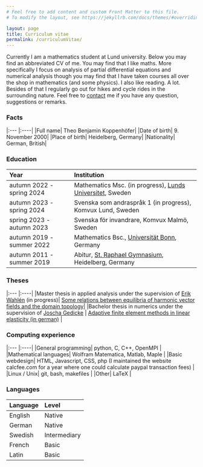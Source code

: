 ```yaml
---
# Feel free to add content and custom Front Matter to this file.
# To modify the layout, see https://jekyllrb.com/docs/themes/#overriding-theme-defaults

layout: page
title: Curriculum vitae
permalink: /curriculumVitae/
---
```


Currently I am a mathematics student at Lund university. Below you may find an abbreviated CV of me. You may find that I like maths. More specifically I focus on analysis of partial differential equations and numerical analysis though you may find that I have taken courses all over the shop in mathematics (and some physics).
I also like reading. A lot. Besides of that I regularly go out for hikes and cycle rides in the surrounding nature. Feel free to [contact](/contact/) me if you have any question, suggestions or remarks.

### Facts

|:--- |:----|
|Full name| Theo Benjamin Koppenhöfer|
|Date of birth| 9. November 2000|
|Place of birth| Heidelberg, Germany|
|Nationality| German, British|

### Education

|Year | Institution  | 
|:--- |:----|
|autumn 2022 - spring 2024| Mathematics Msc. (in progress), [Lunds Universitet](https://maths.lu.se/), Sweden |
|autumn 2023 - spring 2024| Svenska som andraspråk 1 (in progress), Komvux Lund, Sweden |
|spring 2023 - autumn 2023| Svenska för invandrare, Komvux Malmö, Sweden |
|autumn 2019 - summer 2022| Mathematics Bsc., [Universität Bonn](http://www.math.uni-bonn.de/), Germany |
|autumn 2011 - summer 2019| Abitur, [St. Raphael Gymnasium](https://www.srgh.de/), Heidelberg, Germany |

### Theses

|:--- |:----|
|Master thesis in applied analysis under the supervision of [Erik Wahlén](https://www.maths.lu.se/english/research/staff/erik-wahlen/) (in progress)| [Some relations between equilibria of harmonic vector fields and the domain topology](https://github.com/TheoKoppenhoefer/master-thesis/blob/main/Text/Thesis_TheoKoppenhoefer.pdf)|
|Bachelor thesis in numerics under the supervision of [Joscha Gedicke](https://ins.uni-bonn.de/staff/gedicke) | [Adaptive finite element methods in linear elasticity (in german)](https://github.com/TheoKoppenhoefer/bachelorarbeit/blob/main/Text/Bachelorarbeit_Hauptteil.pdf) |

### Computing experience

|:--- |:----|
|General programming| python, C, C++, OpenMPI |
|Mathematical languages| Wolfram Matematica, Matlab, Maple |
|Basic webdesign| HTML, Javascript, CSS, php (I maintained the website calcfee.com for a year where one could calculate paypal transaction fees) |
|Linux / Unix| git, bash, makefiles |
|Other| LaTeX |

### Languages

|Language | Level  | 
|:--- |:----|
|English| Native |
|German| Native |
|Swedish| Intermediary |
|French| Basic |
|Latin| Basic |


